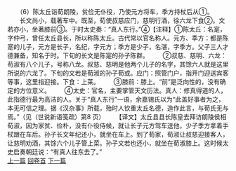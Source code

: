 　　（6）陈太丘诣荀朗陵，贫俭无仆役，乃使元方将车，季方持杖后从①。
　　长文尚小，载著车中。既至，荀使叔慈应门，慈明行酒，徐六龙下食②。文若亦小，坐著膝前③。于时太史奏：“真人东行。”④【注释】①陈太丘：名寔，字仲弓，曾任太丘县长，所以称陈太丘。古代常以官名称人。元方、季方：都是陈寔的儿子，元方是长子，名纪，字元方；季方是少子，名湛，字季方。父子三人才德兼备，知名于时。下旬的长文是陈寔的孙子陈群。
　　②叔慈、慈明、六龙：苟淑有八个儿子，号称八龙。叔慈、慈明是他两个儿子的名字，其馀六人就是这里所说的六龙了。下旬的文若是荀淑的孙子荀或。应门：照管门户，指开门迎送宾客等事，这里指迎接。下食：上莱。
　　③膝前：膝上。“前”是泛向性的，没有确定的方位意义。
　　④太史：官名，主要掌管天文历法。真人：修真得道的人，此指德行最为高洁的人。关于“真人东行”一语，余嘉锡氏以为“此盖好事者为之，本无可信之理。据《汉杂事》所载，殆时人钦重太丘名德，造作此言，与荀氏无与焉。”（见（世说新语笺疏）第8 页）
　　【译文】太丘县县长陈皇去拜访朗陵侯相荀淑，因为家贫、俭朴，没有仆役侍候，就让长子元方驾车送他，少子季方拿着手杖跟在车后。孙子长文年纪还小，就坐在车上。到了荀家，荀淑让叔慈迎接客人，让慈明劝酒，其馀六个儿子管上菜。孙子文若也还小，就坐在荀淑膝上。这时候太史启奏朝廷说：“有真人往东去了。”
<br>[上一篇](01_05) [回卷首](01_00) [下一篇](01_07)  
